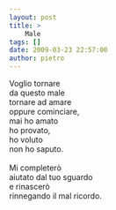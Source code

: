 ```yaml
---
layout: post
title: >
    Male
tags: []
date: 2009-03-23 22:57:00
author: pietro
---
```

Voglio tornare<br/>da questo male<br/>tornare ad amare<br/>oppure cominciare,<br/>mai ho amato<br/>ho provato,<br/>ho voluto<br/>non ho saputo.<br/><br/>Mi completerò<br/>aiutato dal tuo sguardo<br/>e rinascerò<br/>rinnegando il mal ricordo.
